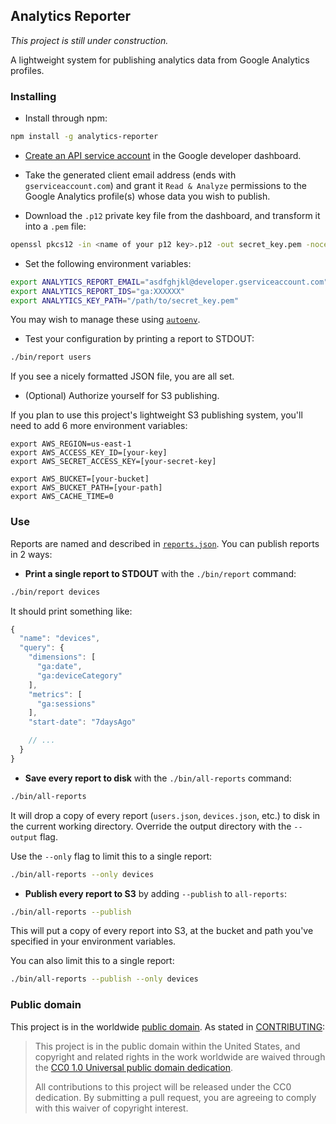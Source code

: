 ## Analytics Reporter

*This project is still under construction.*

A lightweight system for publishing analytics data from Google Analytics profiles.


### Installing

* Install through npm:

```bash
npm install -g analytics-reporter
```

* [Create an API service account](https://developers.google.com/accounts/docs/OAuth2ServiceAccount) in the Google developer dashboard.

* Take the generated client email address (ends with `gserviceaccount.com`) and grant it `Read & Analyze` permissions to the Google Analytics profile(s) whose data you wish to publish.

* Download the `.p12` private key file from the dashboard, and transform it into a `.pem` file:

```bash
openssl pkcs12 -in <name of your p12 key>.p12 -out secret_key.pem -nocerts -nodes
```

* Set the following environment variables:

```bash
export ANALYTICS_REPORT_EMAIL="asdfghjkl@developer.gserviceaccount.com"
export ANALYTICS_REPORT_IDS="ga:XXXXXX"
export ANALYTICS_KEY_PATH="/path/to/secret_key.pem"
```
You may wish to manage these using [`autoenv`](https://github.com/kennethreitz/autoenv).

* Test your configuration by printing a report to STDOUT:

```bash
./bin/report users
```

If you see a nicely formatted JSON file, you are all set.

* (Optional) Authorize yourself for S3 publishing.

If you plan to use this project's lightweight S3 publishing system, you'll need to add 6 more environment variables:

```
export AWS_REGION=us-east-1
export AWS_ACCESS_KEY_ID=[your-key]
export AWS_SECRET_ACCESS_KEY=[your-secret-key]

export AWS_BUCKET=[your-bucket]
export AWS_BUCKET_PATH=[your-path]
export AWS_CACHE_TIME=0
```

### Use

Reports are named and described in [`reports.json`](reports.json). You can publish reports in 2 ways:

* **Print a single report to STDOUT** with the `./bin/report` command:

```bash
./bin/report devices
```

It should print something like:

```javascript
{
  "name": "devices",
  "query": {
    "dimensions": [
      "ga:date",
      "ga:deviceCategory"
    ],
    "metrics": [
      "ga:sessions"
    ],
    "start-date": "7daysAgo"

    // ...
  }
}
```

* **Save every report to disk** with the `./bin/all-reports` command:

```bash
./bin/all-reports
```

It will drop a copy of every report (`users.json`, `devices.json`, etc.) to disk in the current working directory. Override the output directory with the `--output` flag.

Use the `--only` flag to limit this to a single report:

```bash
./bin/all-reports --only devices
```

* **Publish every report to S3** by adding `--publish` to `all-reports`:

```bash
./bin/all-reports --publish
```

This will put a copy of every report into S3, at the bucket and path you've specified in your environment variables.

You can also limit this to a single report:

```bash
./bin/all-reports --publish --only devices
```

### Public domain

This project is in the worldwide [public domain](LICENSE.md). As stated in [CONTRIBUTING](CONTRIBUTING.md):

> This project is in the public domain within the United States, and copyright and related rights in the work worldwide are waived through the [CC0 1.0 Universal public domain dedication](https://creativecommons.org/publicdomain/zero/1.0/).
>
> All contributions to this project will be released under the CC0 dedication. By submitting a pull request, you are agreeing to comply with this waiver of copyright interest.
